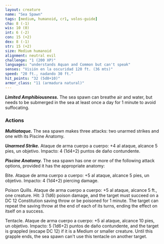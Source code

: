 ```yaml
---
layout: creature
name: "Sea Spawn"
tags: [medium, humanoid, cr1, volos-guide]
cha: 8 (-1)
wis: 10 (0)
int: 6 (-2)
con: 15 (+2)
dex: 8 (-1)
str: 15 (+2)
size: Medium humanoid
alignment: neutral evil
challenge: "1 (200 XP)"
languages: "understands Aquan and Common but can't speak"
senses: "Visión en la oscuridad 120 ft. (36 mts)"
speed: "20 ft., nadando 30 ft."
hit_points: "32 (5d8+10)"
armor_class: "11 (armadura natural)"
---
```


***Limited Amphibiousness.*** The sea spawn can breathe air and water, but needs to be submerged in the sea at least once a day for 1 minute to avoid suffocating.

### Actions

***Multiataque.*** The sea spawn makes three attacks: two unarmed strikes and one with its Piscine Anatomy.

***Unarmed Strike.*** Ataque de arma cuerpo a cuerpo: +4 al ataque, alcance 5 pies, un objetivo. Impacto: 4 (1d4+2) puntos de daño contundente.

***Piscine Anatomy.*** The sea spawn has one or more of the following attack options, provided it has the appropriate anatomy:

Bite. Ataque de arma cuerpo a cuerpo: +5 al ataque, alcance 5 pies, un objetivo. Impacto: 4 (1d4+2) piercing damage.

Poison Quills. Ataque de arma cuerpo a cuerpo: +5 al ataque, alcance 5 ft., one creature. Hit: 3 (1d6) poison damage, and the target must succeed on a DC 12 Constitution saving throw or be poisoned for 1 minute. The target can repeat the saving throw at the end of each of its turns, ending the effect on itself on a success.

Tentacle. Ataque de arma cuerpo a cuerpo: +5 al ataque, alcance 10 pies, un objetivo. Impacto: 5 (1d6+2) puntos de daño contundente, and the target is grappled (escape DC 12) if it is a Medium or smaller creature. Until this grapple ends, the sea spawn can't use this tentacle on another target.